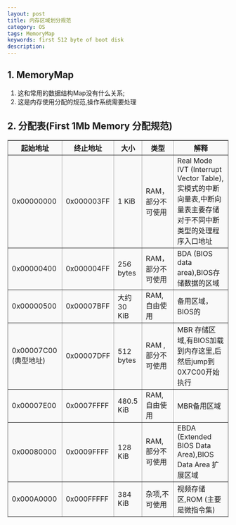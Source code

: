```yaml
---
layout: post
title: 内存区域划分规范
category: OS
tags: MemoryMap
keywords: first 512 byte of boot disk
description: 
---
```

## 1. MemoryMap
1. 这和常用的数据结构Map没有什么关系;
2. 这是内存使用分配的规范,操作系统需要处理
## 2. 分配表(First 1Mb Memory 分配规范)
<table border="2" cellpadding="4" cellspacing="0" style="margin-top:1em; margin-bottom:1em; background:#f9f9f9; border:1px #aaa solid; border-collapse:collapse; {{{1}}}">
   <tbody>
      <tr>
         <th> 起始地址</th>
         <th> 终止地址</th>
         <th> 大小</th>
         <th> 类型</th>
         <th> 解释</th>
      </tr>
      <tr>
         <td> 0x00000000</td>
         <td> 0x000003FF</td>
         <td> 1 KiB</td>
         <td> RAM，部分不可使用</td>
         <td> Real Mode IVT (Interrupt Vector Table),实模式的中断向量表,中断向量表主要存储对于不同中断类型的处理程序入口地址</td>
      </tr>
      <tr>
         <td> 0x00000400</td>
         <td> 0x000004FF</td>
         <td> 256 bytes</td>
         <td> RAM，部分不可使用</td>
         <td> BDA (BIOS data area),BIOS存储数据的区域</td>
      </tr>
      <tr>
         <td> 0x00000500</td>
         <td> 0x00007BFF</td>
         <td> 大约 30 KiB</td>
         <td> RAM,自由使用</td>
         <td> 备用区域，BIOS的</td>
      </tr>
      <tr>
         <td> 0x00007C00 (典型地址)</td>
         <td> 0x00007DFF</td>
         <td> 512 bytes</td>
         <td> RAM ,部分不可使用</td>
         <td> MBR 存储区域,有BIOS加载到内存这里,后然后jump到0X7C00开始执行</td>
      </tr>
      <tr>
         <td> 0x00007E00</td>
         <td> 0x0007FFFF</td>
         <td> 480.5 KiB</td>
         <td> RAM,自由使用</td>
         <td> MBR备用区域</td>
      </tr>
      <tr>
         <td> 0x00080000</td>
         <td> 0x0009FFFF</td>
         <td> 128 KiB</td>
         <td> RAM,部分不可使用</td>
         <td> EBDA (Extended BIOS Data Area),BIOS Data Area 扩展区域</td>
      </tr>
      <tr>
         <td> 0x000A0000</td>
         <td> 0x000FFFFF</td>
         <td> 384 KiB</td>
         <td> 杂项,不可使用</td>
         <td> 视频存储区,ROM (主要是微指令集)</td>
      </tr>
   </tbody>
</table>